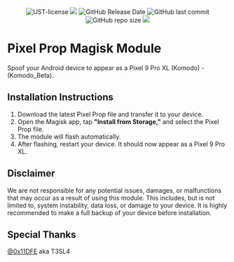 <div align="center">
  
<img alt="UST-license" src="https://img.shields.io/badge/License-GPL-blue.svg?logo=git&logoColor=white"/>
<img src="https://img.shields.io/github/last-commit/Elcapitanoe/Komodo-Build-Prop.svg?logo=Sublime+Text&logoColor=white&label=Active&color=blue"/>
<img alt="GitHub Release Date" src="https://img.shields.io/github/release-date/Elcapitanoe/Komodo-Build-Prop?color=blue">
<img alt="GitHub last commit" src="https://img.shields.io/github/last-commit/Elcapitanoe/Komodo-Build-Prop?color=blue">
<img alt="GitHub repo size" src="https://img.shields.io/github/repo-size/Elcapitanoe/Komodo-Build-Prop">
<img src="https://hits.seeyoufarm.com/api/count/incr/badge.svg?url=https%3A%2F%2Fgithub.com%2FElcapitanoe%2FKomodo-Build-Prop&count_bg=%231081C2&title_bg=%23555555&icon=&icon_color=%23E7E7E7&title=Views&edge_flat=false"/>

</div>

# Pixel Prop Magisk Module  
Spoof your Android device to appear as a Pixel 9 Pro XL (Komodo) - (Komodo_Beta).

## Installation Instructions 
1. Download the latest Pixel Prop file and transfer it to your device.  
2. Open the Magisk app, tap **"Install from Storage,"** and select the Pixel Prop file.  
3. The module will flash automatically.  
4. After flashing, restart your device. It should now appear as a Pixel 9 Pro XL.

## Disclaimer
We are not responsible for any potential issues, damages, or malfunctions that may occur as a result of using this module. This includes, but is not limited to, system instability, data loss, or damage to your device. It is highly recommended to make a full backup of your device before installation.

## Special Thanks
[@0x11DFE](https://github.com/0x11DFE) aka T3SL4
